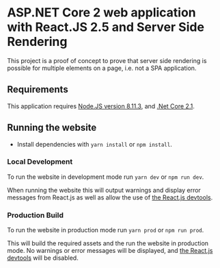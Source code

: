 # ASP.NET Core 2 web application with React.JS 2.5 and Server Side Rendering

This project is a proof of concept to prove that server side rendering is possible for multiple elements on a page, i.e. not a SPA application.

## Requirements

This application requires [Node.JS version 8.11.3](https://nodejs.org/dist/latest-v8.x/), and [.Net Core 2.1](https://www.microsoft.com/net/download/dotnet-core/2.1).

## Running the website

- Install dependencies with `yarn install` or `npm install`.

### Local Development

To run the website in development mode run `yarn dev` or `npm run dev`.

When running the website this will output warnings and display error messages from React.js as well as allow the use of [the React.js devtools](https://github.com/facebook/react-devtools).

### Production Build

To run the website in production mode run `yarn prod` or `npm run prod`.

This will build the required assets and the run the website in production mode. No warnings or error messages will be displayed, and [the React.js devtools](https://github.com/facebook/react-devtools) will be disabled.
